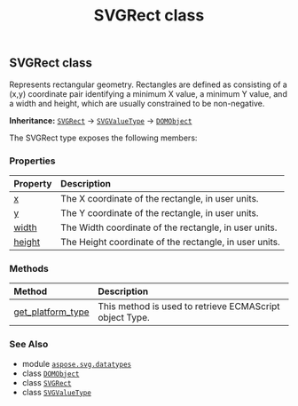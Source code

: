 ﻿---
title: SVGRect class
second_title: Aspose.SVG for Python via .NET API References
description: 
type: docs
weight: 220
url: /python-net/aspose.svg.datatypes/svgrect/
is_root: false
---

## SVGRect class

Represents rectangular geometry. Rectangles are defined as consisting of a (x,y) coordinate pair identifying a minimum X value, a minimum Y value, and a width and height, which are usually constrained to be non-negative.



**Inheritance:** [`SVGRect`](/svg/python-net/aspose.svg.datatypes/svgrect) → 
[`SVGValueType`](/svg/python-net/aspose.svg.datatypes/svgvaluetype) → 
[`DOMObject`](/svg/python-net/aspose.svg.dom/domobject)



The SVGRect type exposes the following members:

### Properties
| Property | Description |
| :- | :- |
| [x](/svg/python-net/aspose.svg.datatypes/svgrect/x) | The X coordinate of the rectangle, in user units. |
| [y](/svg/python-net/aspose.svg.datatypes/svgrect/y) | The Y coordinate of the rectangle, in user units. |
| [width](/svg/python-net/aspose.svg.datatypes/svgrect/width) | The Width coordinate of the rectangle, in user units. |
| [height](/svg/python-net/aspose.svg.datatypes/svgrect/height) | The Height coordinate of the rectangle, in user units. |


### Methods
| Method | Description |
| :- | :- |
| [get_platform_type](/svg/python-net/aspose.svg.datatypes/svgrect/get_platform_type/#) | This method is used to retrieve ECMAScript object Type. |



### See Also
* module [`aspose.svg.datatypes`](..)
* class [`DOMObject`](/svg/python-net/aspose.svg.dom/domobject)
* class [`SVGRect`](/svg/python-net/aspose.svg.datatypes/svgrect)
* class [`SVGValueType`](/svg/python-net/aspose.svg.datatypes/svgvaluetype)
